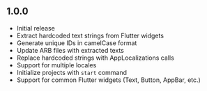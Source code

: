 ## 1.0.0

- Initial release
- Extract hardcoded text strings from Flutter widgets
- Generate unique IDs in camelCase format
- Update ARB files with extracted texts
- Replace hardcoded strings with AppLocalizations calls
- Support for multiple locales
- Initialize projects with `start` command
- Support for common Flutter widgets (Text, Button, AppBar, etc.)
